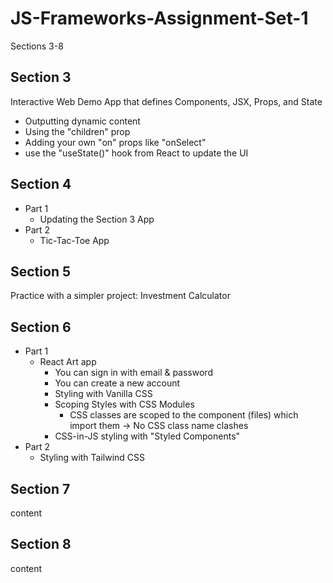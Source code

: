 # JS-Frameworks-Assignment-Set-1

Sections 3-8

## Section 3

Interactive Web Demo App that defines Components, JSX, Props, and State

- Outputting dynamic content
- Using the "children" prop
- Adding your own "on" props like "onSelect"
- use the "useState()" hook from React to update the UI

## Section 4

- Part 1
  - Updating the Section 3 App
- Part 2
  - Tic-Tac-Toe App

## Section 5

Practice with a simpler project: Investment Calculator

## Section 6

- Part 1
  - React Art app
    - You can sign in with email & password
    - You can create a new account
    - Styling with Vanilla CSS
    - Scoping Styles with CSS Modules
      - CSS classes are scoped to the component (files) which import them -> No CSS class name clashes
    - CSS-in-JS styling with "Styled Components"
- Part 2
  - Styling with Tailwind CSS

## Section 7

content

## Section 8

content
